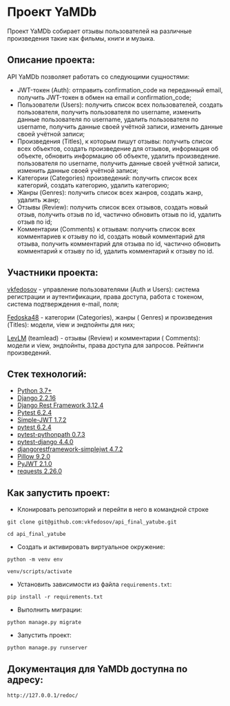 # Проект YaMDb

Проект YaMDb собирает отзывы пользователей на различные произведения такие как
фильмы, книги и музыка.

## Описание проекта:

API YaMDb позволяет работать со следующими сущностями:

* JWT-токен (Auth): отправить confirmation_code на переданный email, получить
  JWT-токен
  в обмен на email и confirmation_code;
* Пользователи (Users): получить список всех пользователей, создать
  пользователя,
  получить пользователя по username, изменить данные пользователя по username,
  удалить
  пользователя по username, получить данные своей учётной записи, изменить
  данные своей учётной записи;
* Произведения (Titles), к которым пишут отзывы: получить список всех объектов,
  создать
  произведение для отзывов, информация об объекте, обновить информацию об
  объекте, удалить произведение.
  пользователя по username, получить данные своей учётной записи, изменить
  данные своей учётной записи;
* Категории (Categories) произведений: получить список всех категорий, создать
  категорию, удалить категорию;
* Жанры (Genres): получить список всех жанров, создать жанр, удалить жанр;
* Отзывы (Review): получить список всех отзывов, создать новый отзыв, получить
  отзыв по id,
  частично обновить отзыв по id, удалить отзыв по id;
* Комментарии (Comments) к отзывам: получить список всех комментариев к отзыву
  по id, создать
  новый комментарий для отзыва, получить комментарий для отзыва по id, частично
  обновить комментарий к отзыву по id, удалить комментарий к отзыву по id.

## Участники проекта:

[vkfedosov](https://github.com/vkfedosov) - управление пользователями (Auth и
Users):
система регистрации и аутентификации, права доступа, работа с токеном, система
подтверждения e-mail, поля;

[Fedoska48](https://github.com/Fedoska48) - категории (Categories), жанры (
Genres)
и произведения (Titles): модели, view и эндпойнты для них;

[LevLM](https://github.com/LevLM) (teamlead) - отзывы (Review) и комментарии (
Comments):
модели и view, эндпойнты, права доступа для запросов. Рейтинги произведений.

## Стек технологий:

* [Python 3.7+](https://www.python.org/downloads/)
* [Django 2.2.16](https://www.djangoproject.com/download/)
* [Django Rest Framework 3.12.4](https://pypi.org/project/djangorestframework/#files)
* [Pytest 6.2.4](https://pypi.org/project/pytest/)
* [Simple-JWT 1.7.2](https://pypi.org/project/djangorestframework-simplejwt/)
* [pytest 6.2.4](https://pypi.org/project/pytest/)
* [pytest-pythonpath 0.7.3](https://pypi.org/project/pytest-pythonpath/)
* [pytest-django 4.4.0](https://pypi.org/project/pytest-django/)
* [djangorestframework-simplejwt 4.7.2](https://pypi.org/project/djangorestframework-simplejwt/)
* [Pillow 9.2.0](https://pypi.org/project/Pillow/)
* [PyJWT 2.1.0](https://pypi.org/project/PyJWT/)
* [requests 2.26.0](https://pypi.org/project/requests/)

## Как запустить проект:

* Клонировать репозиторий и перейти в него в командной строке

```
git clone git@github.com:vkfedosov/api_final_yatube.git
```

```
cd api_final_yatube
```

* Cоздать и активировать виртуальное окружение:

```
python -m venv env
```

```
venv/scripts/activate
```

* Установить зависимости из файла ```requirements.txt```:

```
pip install -r requirements.txt
```

* Выполнить миграции:

```
python manage.py migrate
```

* Запустить проект:

```
python manage.py runserver
```

## Документация для YaMDb доступна по адресу:

```http://127.0.0.1/redoc/```
